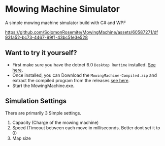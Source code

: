 # Mowing Machine Simulator

A simple mowing machine simulator build with C# and WPF


https://github.com/SolomonRosemite/MowingMachine/assets/60587271/df931a52-bc73-4467-99f1-43bc51e3e528



## Want to try it yourself?

- First make sure you have the dotnet 6.0 ``Desktop Runtime`` installed. [See here](https://dotnet.microsoft.com/en-us/download/dotnet/6.0).
- Once installed, you can Download the ``MowingMachine-Compiled.zip`` and extract the compiled program from the releases [see here](https://github.com/SolomonRosemite/MowingMachine/releases).
- Start the MowingMachine.exe.

## Simulation Settings

There are primarily 3 Simple settings.

1. Capacity (Charge of the mowing machine)
2. Speed (Timeout between each move in milliseconds. Better dont set it to 0)
3. Map size

